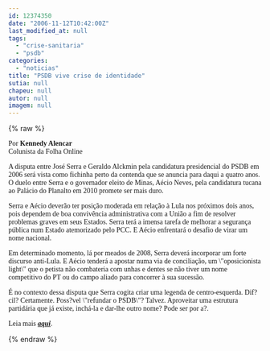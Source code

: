 ```yaml
---
id: 12374350
date: "2006-11-12T10:42:00Z"
last_modified_at: null
tags:
  - "crise-sanitaria"
  - "psdb"
categories:
  - "noticias"
title: "PSDB vive crise de identidade"
sutia: null
chapeu: null
autor: null
imagem: null
---
```

{% raw %}
<p><P><FONT face=Verdana>Por <STRONG>Kennedy Alencar</STRONG><BR>Colunista da Folha Online</FONT></P></p>
<p><P><FONT face=Verdana>A disputa entre José Serra e Geraldo Alckmin pela candidatura presidencial do PSDB em 2006 será vista como fichinha perto da contenda que se anuncia para daqui a quatro anos. O duelo entre Serra e o governador eleito de Minas, Aécio Neves, pela candidatura tucana ao Palácio do Planalto em 2010 promete ser mais duro.</FONT></P></p>
<p><P><FONT face=Verdana>Serra e Aécio deverão ter posição moderada em relação à Lula nos próximos dois anos, pois dependem de boa convivência administrativa com a União a fim de resolver problemas graves em seus Estados. Serra terá a imensa tarefa de melhorar a segurança pública num Estado atemorizado pelo PCC. E Aécio enfrentará o desafio de virar um nome nacional.</FONT></P></p>
<p><P><FONT face=Verdana>Em determinado momento, lá por meados de 2008, Serra deverá incorporar um forte discurso anti-Lula. E Aécio tenderá a apostar numa via de conciliação, um \"oposicionista light\" que o petista não combateria com unhas e dentes se não tiver um nome competitivo do PT ou do campo aliado para concorrer à sua sucessão.</FONT></P></p>
<p><P><FONT face=Verdana>É no contexto dessa disputa que Serra cogita criar uma legenda de centro-esquerda. Dif?cil? Certamente. Poss?vel \"refundar o PSDB\"? Talvez. Aproveitar uma estrutura partidária que já existe, inchá-la e dar-lhe outro nome? Pode ser por a?.</FONT></P></p>
<p><P><FONT face=Verdana>Leia mais <STRONG><EM><A href=\"https://www1.folha.uol.com.br/folha/colunas/brasiliaonline/ult2307u128.shtml\" target=_blank>aqui</A></EM></STRONG>.</FONT></P> </p>
{% endraw %}